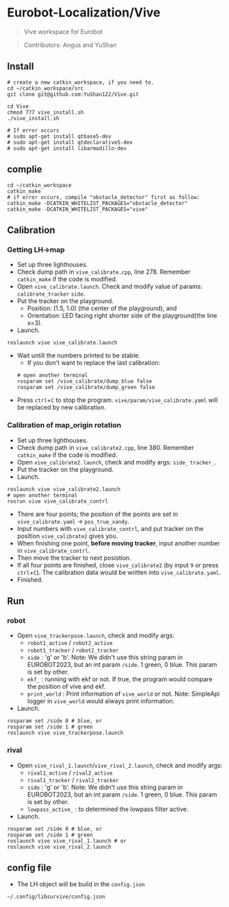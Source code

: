 # Eurobot-Localization/Vive
> Vive workspace for Eurobot

> Contributors: Angus and YuShan

## Install
```bash=1
# create a new catkin_workspace, if you need to.
cd ~/catkin_workspace/src
git clone git@github.com:YuShan122/Vive.git

cd Vive
chmod 777 vive_install.sh
./vive_install.sh

# If error occurs
# sudo apt-get install qtbase5-dev
# sudo apt-get install qtdeclarative5-dev
# sudo apt-get install libarmadillo-dev
```

## complie
```bash=1
cd ~/catkin_workspace
catkin_make
# if error occurs, compile "obstacle_detector" first as follow:
catkin_make -DCATKIN_WHITELIST_PACKAGES="obstacle_detector"
catkin_make -DCATKIN_WHITELIST_PACKAGES="vive"
```

## Calibration
### Getting LH->map
- Set up three lighthouses.
- Check dump path in `vive_calibrate.cpp`, line 278. Remember `catkin_make` if the code is modified.
- Open `vive_calibrate.launch`. Check and modify value of params: `calibrate_tracker` `side`.
- Put the tracker on the playground. 
  - Position: (1.5, 1.0) (the center of the playground), and 
  - Orientation: LED facing right shorter side of the playground(the line x=3). 
- Launch. 
```bash=1
roslaunch vive vive_calibrate.launch
```
- Wait untill the numbers printed to be stable. 
  - If you don't want to replace the last calibration:
  ```bash=1
  # open another terminal
  rosparam set /vive_calibrate/dump_blue false
  rosparam set /vive_calibrate/dump_green false
  ```
- Press `ctrl`+`C` to stop the program. `vive/param/vive_calibrate.yaml` will be replaced by new calibration.
### Calibration of map_origin rotation
- Set up three lighthouses.
- Check dump path in `vive_calibrate2.cpp`, line 380. Remember `catkin_make` if the code is modified.
- Open `vive_calibrate2.launch`, check and modify args: `side_` `tracker_`.
- Put the tracker on the playground.
- Launch.
```bash=1
roslaunch vive vive_calibrate2.launch
# open another terminal
rosrun vive vive_calibrate_contrl
```
- There are four points; the position of the points are set in `vive_calibrate.yaml` -> `pos_true_xandy`.
- Input numbers with `vive_calibrate_contrl`, and put tracker on the position `vive_calibrate2` gives you.
- When finishing one point, **before moving tracker**, input another number in `vive_calibrate_contrl`.
- Then move the tracker to next posistion. 
- If all four points are finished, close `vive_calibrate2` (by input `9` or press `ctrl`+`C`). The calibration data would be written into `vive_calibrate.yaml`.
- Finished.
## Run
### robot
- Open `vive_trackerpose.launch`, check and modify args: 
  - `robot1_active` / `robot2_active` 
  - `robot1_tracker` / `robot2_tracker`
  - `side` : 'g' or 'b'. Note: We didn't use this string param in EUROBOT2023, but an int param `/side`. 1 green, 0 blue. This param is set by other.
  - `ekf_` : running with ekf or not. If true, the program would compare the position of vive and ekf.
  - `print_world` : Print information of `vive_world` or not. Note: SimpleApi logger in `vive_world` would always print information.
- Launch.
```bash=1
rosparam set /side 0 # blue, or
rosparam set /side 1 # green
roslaunch vive vive_trackerpose.launch
```

### rival
- Open `vive_rival_1.launch`/`vive_rival_2.launch`, check and modify args: 
  - `rival1_active` / `rival2_active` 
  - `rival1_tracker` / `rival2_tracker`
  - `side` : 'g' or 'b'. Note: We didn't use this string param in EUROBOT2023, but an int param `/side`. 1 green, 0 blue. This param is set by other.
  - `lowpass_active_` : to determined the lowpass filter active. 
- Launch.
```bash=1
rosparam set /side 0 # blue, or
rosparam set /side 1 # green
roslaunch vive vive_rival_1.launch # or
roslaunch vive vive_rival_2.launch
```
## config file
- The LH object will be build in the `config.json`
```
~/.config/libsurvive/config.json
```